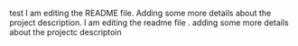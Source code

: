 test I am editing the README file. Adding some more details about the project description. I am editing the readme file . adding some more details about the projectc descriptoin

